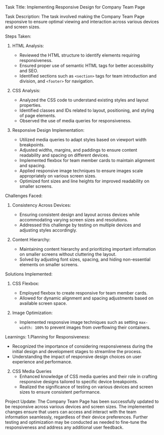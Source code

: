 Task Title: Implementing Responsive Design for Company Team Page

Task Description: The task involved making the Company Team Page responsive to ensure optimal viewing and interaction across various devices and screen sizes.

Steps Taken:
1. HTML Analysis:
   - Reviewed the HTML structure to identify elements requiring responsiveness.
   - Ensured proper use of semantic HTML tags for better accessibility and SEO.
   - Identified sections such as `<section>` tags for team introduction and division, and `<footer>` for navigation.

2. CSS Analysis:
   - Analyzed the CSS code to understand existing styles and layout properties.
   - Identified classes and IDs related to layout, positioning, and styling of page elements.
   - Observed the use of media queries for responsiveness.

3. Responsive Design Implementation:
   - Utilized media queries to adapt styles based on viewport width breakpoints.
   - Adjusted widths, margins, and paddings to ensure content readability and spacing on different devices.
   - Implemented flexbox  for team member cards to maintain alignment and spacing.
   - Applied responsive image techniques to ensure images scale appropriately on various screen sizes.
   - Optimized font sizes and line heights for improved readability on smaller screens.

Challenges Faced:
1. Consistency Across Devices:
   - Ensuring consistent design and layout across devices while accommodating varying screen sizes and resolutions.
   - Addressed this challenge by testing on multiple devices and adjusting styles accordingly.

2. Content Hierarchy:
   - Maintaining content hierarchy and prioritizing important information on smaller screens without cluttering the layout.
   - Solved by adjusting font sizes, spacing, and hiding non-essential elements on smaller screens.

Solutions Implemented:

1. CSS Flexbox:
   - Employed flexbox to create responsive for team member cards.
   - Allowed for dynamic alignment and spacing adjustments based on available screen space.

2. Image Optimization:
   - Implemented responsive image techniques such as setting `max-width: 100%` to prevent images from overflowing their containers.
  
Learnings:
1.Planning for Responsiveness:
   - Recognized the importance of considering responsiveness during the initial design and development stages to streamline the process.
   - Understanding the impact of responsive design choices on user experience and performance.

2. CSS Media Queries
   - Enhanced knowledge of CSS media queries and their role in crafting responsive designs tailored to specific device breakpoints.
   - Realized the significance of testing on various devices and screen sizes to ensure consistent performance.

Project Update:
The Company Team Page has been successfully updated to be responsive across various devices and screen sizes. The implemented changes ensure that users can access and interact with the team information seamlessly, regardless of their device preferences. Further testing and optimization may be conducted as needed to fine-tune the responsiveness and address any additional user feedback.



